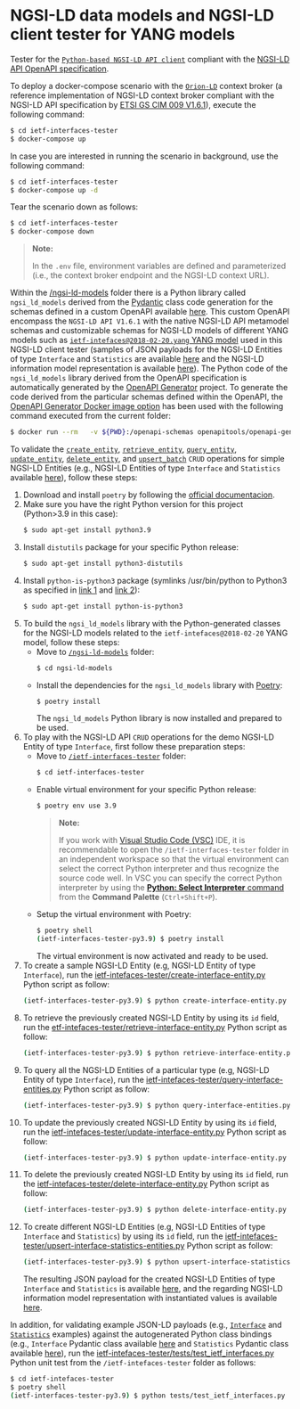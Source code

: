 # NGSI-LD data models and NGSI-LD client tester for YANG models

Tester for the [`Python-based NGSI-LD API client`](https://github.com/giros-dit/python-ngsi-ld-client/tree/1.6.1) compliant with the [NGSI-LD API OpenAPI specification](https://forge.etsi.org/rep/cim/NGSI-LD/-/tree/1.6.1).

To deploy a docker-compose scenario with the [`Orion-LD`](https://github.com/FIWARE/context.Orion-LD) context broker (a reference implementation of NGSI-LD context broker compliant with the  NGSI-LD API specification by [ETSI GS CIM 009 V1.6.1](https://www.etsi.org/deliver/etsi_gs/CIM/001_099/009/01.06.01_60/gs_CIM009v010601p.pdf)), execute the following command:
```bash
$ cd ietf-interfaces-tester
$ docker-compose up
```

In case you are interested in running the scenario in background, use the following command:
```bash
$ cd ietf-interfaces-tester
$ docker-compose up -d
```

Tear the scenario down as follows:
```bash
$ cd ietf-interfaces-tester
$ docker-compose down
```

> **Note:**
>
> In the `.env` file, environment variables are defined and parameterized (i.e., the context broker endpoint and the NGSI-LD context URL).

Within the [/ngsi-ld-models](ngsi-ld-models/) folder there is a Python library called `ngsi_ld_models` derived from the [Pydantic](https://docs.pydantic.dev/latest/) class code generation for the schemas defined in a custom OpenAPI available [here](ngsi-ld-api-yang-schemas.yaml). This custom OpenAPI encompass the `NGSI-LD API V1.6.1` with the native NGSI-LD API metamodel schemas and customizable schemas for NGSI-LD models of different YANG models such as [`ietf-intefaces@2018-02-20.yang` YANG model](../../../yang/modules/ietf-interfaces%402018-02-20.yang) used in this NGSI-LD client tester (samples of JSON payloads for the NGSI-LD Entities of type `Interface` and `Statistics` are available [here](ietf-intefaces-tester/examples/ietf-interfaces/) and the NGSI-LD information model representation is available [here](../../information-models/interfaces-ngsi-ld-schema-if-reduced.png)). The Python code of the `ngsi_ld_models` library derived from the OpenAPI specification is automatically generated by the [OpenAPI Generator](https://openapi-generator.tech) project. To generate the code derived from the particular schemas defined within the OpenAPI, the [OpenAPI Generator Docker image option](https://openapi-generator.tech/docs/installation#docker) has been used with the following command executed from the current folder:
```bash
$ docker run --rm   -v ${PWD}:/openapi-schemas openapitools/openapi-generator-cli generate   -i /openapi-schemas/ngsi-ld-api-yang-schemas.yaml -g python --package-name ngsi_ld_models   -o /openapi-schemas/ngsi-ld-models --additional-properties disallowAdditionalPropertiesIfNotPresent=false --global-property models --skip-validate-spec
```

To validate the [`create_entity`](https://github.com/giros-dit/python-ngsi-ld-client/blob/1.6.1/docs/ContextInformationProvisionApi.md#create_entity), [`retrieve_entity`](https://github.com/giros-dit/python-ngsi-ld-client/blob/1.6.1/docs/ContextInformationConsumptionApi.md#retrieve_entity), [`query_entity`](https://github.com/giros-dit/python-ngsi-ld-client/blob/1.6.1/docs/ContextInformationConsumptionApi.md#query_entity), [`update_entity`](https://github.com/giros-dit/python-ngsi-ld-client/blob/1.6.1/docs/ContextInformationProvisionApi.md#update_entity), [`delete_entity`](https://github.com/giros-dit/python-ngsi-ld-client/blob/1.6.1/docs/ContextInformationProvisionApi.md#delete_entity), and [`upsert_batch`](https://github.com/giros-dit/python-ngsi-ld-client/blob/1.6.1/docs/ContextInformationProvisionApi.md#upsert_batch) `CRUD` operations for simple NGSI-LD Entities (e.g., NGSI-LD Entities of type `Interface` and `Statistics` available [here](ietf-intefaces-tester/examples/ietf-interfaces/ietf-interfaces-ngsi-ld-reduced.json)), follow these steps:
1. Download and install `poetry` by following the [official documentacion](https://python-poetry.org/docs/master/#installing-with-the-official-installer).
2. Make sure you have the right Python version for this project (Python>3.9 in this case):
     ```bash
    $ sudo apt-get install python3.9
    ```
3. Install `distutils` package for your specific Python release:
    ```bash
    $ sudo apt-get install python3-distutils
    ```
4. Install `python-is-python3` package (symlinks /usr/bin/python to Python3 as specified in [link 1](https://askubuntu.com/questions/1296790/python-is-python3-package-in-ubuntu-20-04-what-is-it-and-what-does-it-actually) and [link 2](https://stackoverflow.com/questions/61921940/running-poetry-fails-with-usr-bin-env-python-no-such-file-or-directory)):
    ```bash
    $ sudo apt-get install python-is-python3
    ```
5. To build the `ngsi_ld_models` library with the Python-generated classes for the NGSI-LD models related to the `ietf-intefaces@2018-02-20` YANG model, follow these steps:
    - Move to [`/ngsi-ld-models`](ngsi-ld-models/) folder:
        ```bash
        $ cd ngsi-ld-models
        ```
    - Install the dependencies for the `ngsi_ld_models` library with [Poetry](https://python-poetry.org/):
        ```bash
        $ poetry install
        ```
        The `ngsi_ld_models` Python library is now installed and prepared to be used.
6. To play with the  NGSI-LD API `CRUD` operations for the demo NGSI-LD Entity of type `Interface`, first follow these preparation steps: 
    - Move to [`/ietf-interfaces-tester`](ietf-intefaces-tester/) folder:
        ```bash
        $ cd ietf-interfaces-tester
        ```
    - Enable virtual environment for your specific Python release:
        ```bash
        $ poetry env use 3.9
        ```
        > **Note:**
        >
        > If you work with [Visual Studio Code (VSC)](https://code.visualstudio.com/) IDE, it is recommendable to open the `/ietf-interfaces-tester` folder in an independent workspace so that the virtual environment can select the correct Python interpreter and thus recognize the source code well. In VSC you can specify the correct Python interpreter by using the [**Python: Select Interpreter** command](https://code.visualstudio.com/docs/python/environments#_working-with-python-interpreters) from the **Command Palette** (`Ctrl+Shift+P`).
    - Setup the virtual environment with Poetry:
        ```bash
        $ poetry shell
        (ietf-interfaces-tester-py3.9) $ poetry install
        ```
        The virtual environment is now activated and ready to be used.
7. To create a sample NGSI-LD Entity (e.g, NGSI-LD Entity of type `Interface`), run the [ietf-intefaces-tester/create-interface-entity.py](ietf-intefaces-tester/create-interface-entity.py) Python script as follow:
    ```bash
    (ietf-interfaces-tester-py3.9) $ python create-interface-entity.py
    ```
8. To retrieve the previously created NGSI-LD Entity by using its `id` field, run the [etf-intefaces-tester/retrieve-interface-entity.py](ietf-intefaces-tester/retrieve-interface-entity.py) Python script as follow:
    ```bash
    (ietf-interfaces-tester-py3.9) $ python retrieve-interface-entity.py
    ```
9. To query all the NGSI-LD Entities of a particular type (e.g, NGSI-LD Entity of type `Interface`), run the [ietf-intefaces-tester/query-interface-entities.py](ietf-intefaces-tester/query-interface-entities.py) Python script as follow:
    ```bash
    (ietf-interfaces-tester-py3.9) $ python query-interface-entities.py
    ```
10. To update the previously created NGSI-LD Entity by using its `id` field, run the [ietf-intefaces-tester/update-interface-entity.py](ietf-intefaces-tester/update-interface-entity.py) Python script as follow:
    ```bash
    (ietf-interfaces-tester-py3.9) $ python update-interface-entity.py
    ```
11. To delete the previously created NGSI-LD Entity by using its `id` field, run the [ietf-intefaces-tester/delete-interface-entity.py](ietf-intefaces-tester/delete-interface-entity.py) Python script as follow:
    ```bash
    (ietf-interfaces-tester-py3.9) $ python delete-interface-entity.py
    ```
12. To create different NGSI-LD Entities (e.g, NGSI-LD Entities of type `Interface` and `Statistics`) by using its `id` field, run the [ietf-intefaces-tester/upsert-interface-statistics-entities.py](ietf-intefaces-tester/upsert-interface-statistics-entities.py) Python script as follow:
    ```bash
    (ietf-interfaces-tester-py3.9) $ python upsert-interface-statistics-entities.py
    ```
    The resulting JSON payload for the created NGSI-LD Entities of type `Interface` and `Statistics` is available [here](ietf-intefaces-tester/examples/ietf-interfaces/ietf-interfaces-ngsi-ld-reduced.json), and the regarding NGSI-LD information model representation with instantiated values is available [here](../../information-models/interfaces-ngsi-ld-instance-reduced.png).

In addition, for validating example JSON-LD payloads (e.g., [`Interface`](ietf-intefaces-tester/examples/ietf-interfaces/interface/example-normalized.json) and [`Statistics`](ietf-intefaces-tester/examples/ietf-interfaces/statistics/example-normalized.json) examples) against the autogenerated Python class bindings (e.g., `Interface` Pydantic class available [here](ngsi-ld-models/ngsi_ld_models/models/interface.py) and `Statistics` Pydantic class available [here](ngsi-ld-models/ngsi_ld_models/models/statistics.py)), run the [ietf-intefaces-tester/tests/test_ietf_interfaces.py](ietf-intefaces-tester/tests/test_ietf_interfaces.py) Python unit test from the `/ietf-intefaces-tester` folder as follows:
```bash
$ cd ietf-intefaces-tester
$ poetry shell
(ietf-interfaces-tester-py3.9) $ python tests/test_ietf_interfaces.py
```
